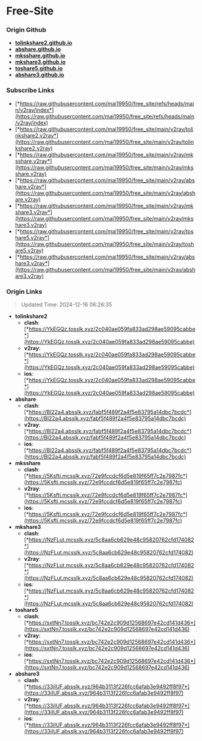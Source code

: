 # Free-Site

### Origin Github

- [**tolinkshare2.github.io**](https://github.com/tolinkshare2/tolinkshare2.github.io)
- [**abshare.github.io**](https://github.com/abshare/abshare.github.io)
- [**mksshare.github.io**](https://github.com/mksshare/mksshare.github.io)
- [**mkshare3.github.io**](https://github.com/mkshare3/mkshare3.github.io)
- [**toshare5.github.io**](https://github.com/toshare5/toshare5.github.io)
- [**abshare3.github.io**](https://github.com/abshare3/abshare3.github.io)

### Subscribe Links

- [*https://raw.githubusercontent.com/mai19950/free_site/refs/heads/main/v2ray/index*](https://raw.githubusercontent.com/mai19950/free_site/refs/heads/main/v2ray/index)
- [*https://raw.githubusercontent.com/mai19950/free_site/main/v2ray/tolinkshare2.v2ray*](https://raw.githubusercontent.com/mai19950/free_site/main/v2ray/tolinkshare2.v2ray)
- [*https://raw.githubusercontent.com/mai19950/free_site/main/v2ray/mksshare.v2ray*](https://raw.githubusercontent.com/mai19950/free_site/main/v2ray/mksshare.v2ray)
- [*https://raw.githubusercontent.com/mai19950/free_site/main/v2ray/abshare.v2ray*](https://raw.githubusercontent.com/mai19950/free_site/main/v2ray/abshare.v2ray)
- [*https://raw.githubusercontent.com/mai19950/free_site/main/v2ray/mkshare3.v2ray*](https://raw.githubusercontent.com/mai19950/free_site/main/v2ray/mkshare3.v2ray)
- [*https://raw.githubusercontent.com/mai19950/free_site/main/v2ray/toshare5.v2ray*](https://raw.githubusercontent.com/mai19950/free_site/main/v2ray/toshare5.v2ray)
- [*https://raw.githubusercontent.com/mai19950/free_site/main/v2ray/abshare3.v2ray*](https://raw.githubusercontent.com/mai19950/free_site/main/v2ray/abshare3.v2ray)

### Origin Links

> Updated Time: 2024-12-16 06:26:35

- **tolinkshare2**
  - **clash**: [*https://YkEGQz.tosslk.xyz/2c040ae059fa833ad298ae59095cabbe*](https://YkEGQz.tosslk.xyz/2c040ae059fa833ad298ae59095cabbe)
  - **v2ray**: [*https://YkEGQz.tosslk.xyz/2c040ae059fa833ad298ae59095cabbe*](https://YkEGQz.tosslk.xyz/2c040ae059fa833ad298ae59095cabbe)
  - **ios**: [*https://YkEGQz.tosslk.xyz/2c040ae059fa833ad298ae59095cabbe*](https://YkEGQz.tosslk.xyz/2c040ae059fa833ad298ae59095cabbe)
- **abshare**
  - **clash**: [*https://Bl22a4.absslk.xyz/fabf5f489f2a4f5e83795a14dbc7bcdc*](https://Bl22a4.absslk.xyz/fabf5f489f2a4f5e83795a14dbc7bcdc)
  - **v2ray**: [*https://Bl22a4.absslk.xyz/fabf5f489f2a4f5e83795a14dbc7bcdc*](https://Bl22a4.absslk.xyz/fabf5f489f2a4f5e83795a14dbc7bcdc)
  - **ios**: [*https://Bl22a4.absslk.xyz/fabf5f489f2a4f5e83795a14dbc7bcdc*](https://Bl22a4.absslk.xyz/fabf5f489f2a4f5e83795a14dbc7bcdc)
- **mksshare**
  - **clash**: [*https://5Ksfti.mcsslk.xyz/72e9fccdcf6d5e819f65ff7c2e7987fc*](https://5Ksfti.mcsslk.xyz/72e9fccdcf6d5e819f65ff7c2e7987fc)
  - **v2ray**: [*https://5Ksfti.mcsslk.xyz/72e9fccdcf6d5e819f65ff7c2e7987fc*](https://5Ksfti.mcsslk.xyz/72e9fccdcf6d5e819f65ff7c2e7987fc)
  - **ios**: [*https://5Ksfti.mcsslk.xyz/72e9fccdcf6d5e819f65ff7c2e7987fc*](https://5Ksfti.mcsslk.xyz/72e9fccdcf6d5e819f65ff7c2e7987fc)
- **mkshare3**
  - **clash**: [*https://NzFLut.mcsslk.xyz/5c8aa6cb629e48c95820762cfd174082*](https://NzFLut.mcsslk.xyz/5c8aa6cb629e48c95820762cfd174082)
  - **v2ray**: [*https://NzFLut.mcsslk.xyz/5c8aa6cb629e48c95820762cfd174082*](https://NzFLut.mcsslk.xyz/5c8aa6cb629e48c95820762cfd174082)
  - **ios**: [*https://NzFLut.mcsslk.xyz/5c8aa6cb629e48c95820762cfd174082*](https://NzFLut.mcsslk.xyz/5c8aa6cb629e48c95820762cfd174082)
- **toshare5**
  - **clash**: [*https://sxtNn7.tosslk.xyz/bc742e2c909d12568697e42cd141d436*](https://sxtNn7.tosslk.xyz/bc742e2c909d12568697e42cd141d436)
  - **v2ray**: [*https://sxtNn7.tosslk.xyz/bc742e2c909d12568697e42cd141d436*](https://sxtNn7.tosslk.xyz/bc742e2c909d12568697e42cd141d436)
  - **ios**: [*https://sxtNn7.tosslk.xyz/bc742e2c909d12568697e42cd141d436*](https://sxtNn7.tosslk.xyz/bc742e2c909d12568697e42cd141d436)
- **abshare3**
  - **clash**: [*https://33iIUF.absslk.xyz/964b3113f226fcc6afab3e9492ff8f97*](https://33iIUF.absslk.xyz/964b3113f226fcc6afab3e9492ff8f97)
  - **v2ray**: [*https://33iIUF.absslk.xyz/964b3113f226fcc6afab3e9492ff8f97*](https://33iIUF.absslk.xyz/964b3113f226fcc6afab3e9492ff8f97)
  - **ios**: [*https://33iIUF.absslk.xyz/964b3113f226fcc6afab3e9492ff8f97*](https://33iIUF.absslk.xyz/964b3113f226fcc6afab3e9492ff8f97)
